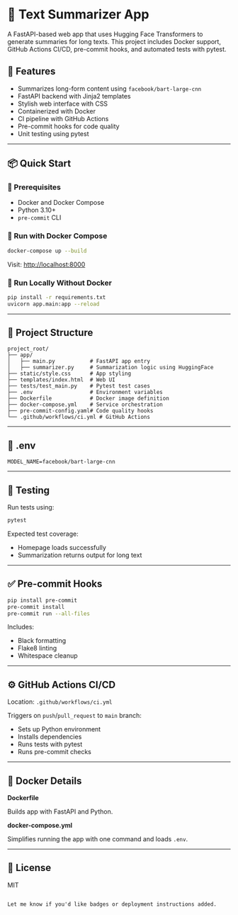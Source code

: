 
# 📝 Text Summarizer App

A FastAPI-based web app that uses Hugging Face Transformers to generate summaries for long texts. This project includes Docker support, GitHub Actions CI/CD, pre-commit hooks, and automated tests with pytest.

## 🚀 Features

- Summarizes long-form content using `facebook/bart-large-cnn`
- FastAPI backend with Jinja2 templates
- Stylish web interface with CSS
- Containerized with Docker
- CI pipeline with GitHub Actions
- Pre-commit hooks for code quality
- Unit testing using pytest

---

## 📦 Quick Start

### 🔧 Prerequisites

- Docker and Docker Compose
- Python 3.10+
- `pre-commit` CLI

### 🐳 Run with Docker Compose

```bash
docker-compose up --build
````

Visit: [http://localhost:8000](http://localhost:8000)

### 🧪 Run Locally Without Docker

```bash
pip install -r requirements.txt
uvicorn app.main:app --reload
```

---

## 🧬 Project Structure

```
project_root/
├── app/
│   ├── main.py           # FastAPI app entry
│   ├── summarizer.py     # Summarization logic using HuggingFace
├── static/style.css      # App styling
├── templates/index.html  # Web UI
├── tests/test_main.py    # Pytest test cases
├── .env                  # Environment variables
├── Dockerfile            # Docker image definition
├── docker-compose.yml    # Service orchestration
├── pre-commit-config.yaml# Code quality hooks
└── .github/workflows/ci.yml # GitHub Actions
```

---

## 🔑 .env

```env
MODEL_NAME=facebook/bart-large-cnn
```

---

## 🧪 Testing

Run tests using:

```bash
pytest
```

Expected test coverage:

* Homepage loads successfully
* Summarization returns output for long text

---

## ✅ Pre-commit Hooks

```bash
pip install pre-commit
pre-commit install
pre-commit run --all-files
```

Includes:

* Black formatting
* Flake8 linting
* Whitespace cleanup

---

## ⚙️ GitHub Actions CI/CD

Location: `.github/workflows/ci.yml`

Triggers on `push`/`pull_request` to `main` branch:

* Sets up Python environment
* Installs dependencies
* Runs tests with pytest
* Runs pre-commit checks

---

## 🐳 Docker Details

**Dockerfile**

Builds app with FastAPI and Python.

**docker-compose.yml**

Simplifies running the app with one command and loads `.env`.

---

## 📜 License

MIT

```

Let me know if you'd like badges or deployment instructions added.
```

